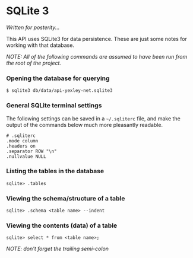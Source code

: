 SQLite 3
=========

_Written for posterity..._

This API uses SQLite3 for data persistence. These are just some notes for working with that database.

_NOTE: All of the following commands are assumed to have been run from the root of the project._

### Opening the database for querying
```
$ sqlite3 db/data/api-yexley-net.sqlite3
```

### General SQLite terminal settings
The following settings can be saved in a `~/.sqliterc` file, and make the output of the commands below much more pleasantly readable.

```
# .sqliterc
.mode column
.headers on
.separator ROW "\n"
.nullvalue NULL
```

### Listing the tables in the database
```
sqlite> .tables
```

### Viewing the schema/structure of a table
```
sqlite> .schema <table name> --indent
```

### Viewing the contents (data) of a table
```
sqlite> select * from <table name>;
```

_NOTE: don't forget the trailing semi-colon_
